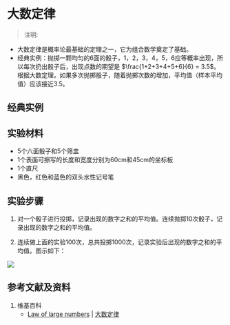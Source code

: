 # 大数定律

> 注明:
>  

- 大数定律是概率论最基础的定理之一，它为组合数学奠定了基础。
- 经典实例：抛掷一颗均匀的6面的骰子，1，2，3，4，5，6应等概率出现，所以每次扔出骰子后，出现点数的期望是 $\frac{1+2+3+4+5+6}{6} = 3.5$。根据大数定理，如果多次抛掷骰子，随着抛掷次数的增加，平均值（样本平均值）应该接近3.5。
## 经典实例

## 实验材料

- 5个六面骰子和5个筛盅
- 1个表面可擦写的长度和宽度分别为60cm和45cm的坐标板
- 1个直尺
- 黑色，红色和蓝色的双头水性记号笔

## 实验步骤

1. 对一个骰子进行投掷，记录出现的数字之和的平均值。连续抛掷10次骰子，记录出现的数字之和的平均值。

2. 连续做上面的实验100次，总共投掷1000次，记录实验后出现的数字之和的平均值。图示如下：

![](/images/概率/随机变量及其分布/大数定律/1a.jpg)

## 参考文献及资料

1. 维基百科
	- [Law of large numbers](https://en.wikipedia.org/wiki/Law_of_large_numbers) | [大数定律](https://zh.wikipedia.org/wiki/大数定律) 
